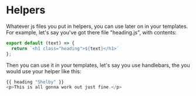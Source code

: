 Helpers
=======

Whatever js files you put in helpers, you can use later on in your templates.
For example, let's say you've got there file "heading.js", with contents:

```js
export default (text) => {
  return `<h1 class="heading">${text}</h1>`
};
```

Then you can use it in your templates, let's say you use handlebars,
the you would use your helper like this:

```js
{{ heading "Shelby" }}
<p>This is all gonna work out just fine.</p>

```
